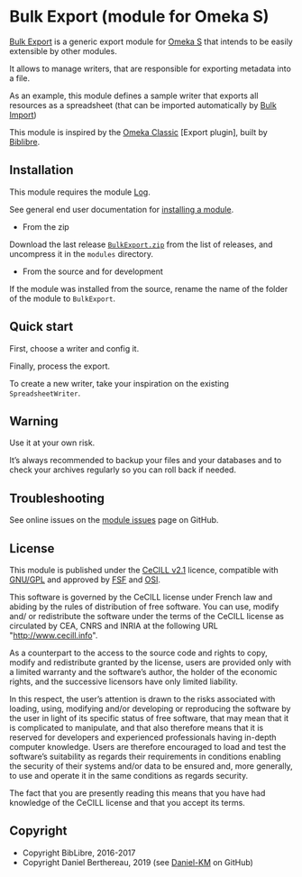 Bulk Export (module for Omeka S)
================================

[Bulk Export] is a generic export module for [Omeka S] that intends to be easily
extensible by other modules.

It allows to manage writers, that are responsible for exporting metadata into a
file.

As an example, this module defines a sample writer that exports all resources as
a spreadsheet (that can be imported automatically by [Bulk Import])

This module is inspired by the [Omeka Classic] [Export plugin], built by [Biblibre].


Installation
------------

This module requires the module [Log].

See general end user documentation for [installing a module].

* From the zip

Download the last release [`BulkExport.zip`] from the list of releases, and
uncompress it in the `modules` directory.

* From the source and for development

If the module was installed from the source, rename the name of the folder of
the module to `BulkExport`.


Quick start
-----------

First, choose a writer and config it.

Finally, process the export.

To create a new writer, take your inspiration on the existing `SpreadsheetWriter`.


Warning
-------

Use it at your own risk.

It’s always recommended to backup your files and your databases and to check
your archives regularly so you can roll back if needed.


Troubleshooting
---------------

See online issues on the [module issues] page on GitHub.


License
-------

This module is published under the [CeCILL v2.1] licence, compatible with
[GNU/GPL] and approved by [FSF] and [OSI].

This software is governed by the CeCILL license under French law and abiding by
the rules of distribution of free software. You can use, modify and/ or
redistribute the software under the terms of the CeCILL license as circulated by
CEA, CNRS and INRIA at the following URL "http://www.cecill.info".

As a counterpart to the access to the source code and rights to copy, modify and
redistribute granted by the license, users are provided only with a limited
warranty and the software’s author, the holder of the economic rights, and the
successive licensors have only limited liability.

In this respect, the user’s attention is drawn to the risks associated with
loading, using, modifying and/or developing or reproducing the software by the
user in light of its specific status of free software, that may mean that it is
complicated to manipulate, and that also therefore means that it is reserved for
developers and experienced professionals having in-depth computer knowledge.
Users are therefore encouraged to load and test the software’s suitability as
regards their requirements in conditions enabling the security of their systems
and/or data to be ensured and, more generally, to use and operate it in the same
conditions as regards security.

The fact that you are presently reading this means that you have had knowledge
of the CeCILL license and that you accept its terms.


Copyright
---------

* Copyright BibLibre, 2016-2017
* Copyright Daniel Berthereau, 2019 (see [Daniel-KM] on GitHub)


[Bulk Export]: https://github.com/Daniel-KM/Omeka-S-module-BulkExport
[Omeka S]: https://omeka.org/s
[Bulk Import]: https://github.com/Daniel-KM/Omeka-S-module-BulkImport
[Omeka Classic]: https://omeka.org/classic
[Import plugin]: https://github.com/BibLibre/Omeka-plugin-Import
[Log]: https://github.com/Daniel-KM/Omeka-S-module-Log
[`BulkExport.zip`]: https://github.com/Daniel-KM/Omeka-S-module-BulkExport/releases
[installing a module]: http://dev.omeka.org/docs/s/user-manual/modules/#installing-modules
[module issues]: https://github.com/Daniel-KM/Omeka-S-module-BulkExport/issues
[CeCILL v2.1]: https://www.cecill.info/licences/Licence_CeCILL_V2.1-en.html
[GNU/GPL]: https://www.gnu.org/licenses/gpl-3.0.html
[FSF]: https://www.fsf.org
[OSI]: http://opensource.org
[MIT]: https://github.com/sandywalker/webui-popover/blob/master/LICENSE.txt
[BibLibre]: https://github.com/BibLibre
[Daniel-KM]: https://github.com/Daniel-KM "Daniel Berthereau"
